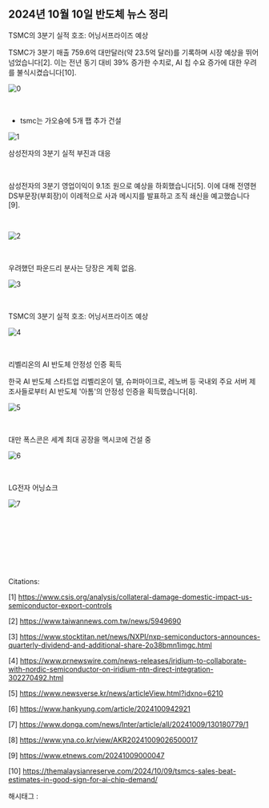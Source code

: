 ## 2024년 10월 10일 반도체 뉴스 정리

TSMC의 3분기 실적 호조: 어닝서프라이즈 예상

TSMC가 3분기 매출 759.6억 대만달러(약 23.5억 달러)를 기록하며 시장 예상을 뛰어넘었습니다[2]. 이는 전년 동기 대비 39% 증가한 수치로, AI 칩 수요 증가에 대한 우려를 불식시켰습니다[10].

![0](./asset/0.png)

​

+ tsmc는 가오슝에 5개 팹 추가 건설

![1](./asset/1.png)

삼성전자의 3분기 실적 부진과 대응

​

삼성전자의 3분기 영업이익이 9.1조 원으로 예상을 하회했습니다[5]. 이에 대해 전영현 DS부문장(부회장)이 이례적으로 사과 메시지를 발표하고 조직 쇄신을 예고했습니다[9].

​

![2](./asset/2.png)

​

우려했던 파운드리 분사는 당장은 계획 없음.

![3](./asset/3.png)

​

TSMC의 3분기 실적 호조: 어닝서프라이즈 예상

![4](./asset/4.png)

​

리벨리온의 AI 반도체 안정성 인증 획득

한국 AI 반도체 스타트업 리벨리온이 델, 슈퍼마이크로, 레노버 등 국내외 주요 서버 제조사들로부터 AI 반도체 '아톰'의 안정성 인증을 획득했습니다[8].

![5](./asset/5.png)

​

대만 폭스콘은 세계 최대 공장을 멕시코에 건설 중

![6](./asset/6.png)

​

LG전자 어닝쇼크 

![7](./asset/7.png)

​

​

​

​

Citations:

[1] https://www.csis.org/analysis/collateral-damage-domestic-impact-us-semiconductor-export-controls

[2] https://www.taiwannews.com.tw/news/5949690

[3] https://www.stocktitan.net/news/NXPI/nxp-semiconductors-announces-quarterly-dividend-and-additional-share-2o38bmn1imgc.html

[4] https://www.prnewswire.com/news-releases/iridium-to-collaborate-with-nordic-semiconductor-on-iridium-ntn-direct-integration-302270492.html

[5] https://www.newsverse.kr/news/articleView.html?idxno=6210

[6] https://www.hankyung.com/article/2024100942921

[7] https://www.donga.com/news/Inter/article/all/20241009/130180779/1

[8] https://www.yna.co.kr/view/AKR20241009026500017

[9] https://www.etnews.com/20241009000047

[10] https://themalaysianreserve.com/2024/10/09/tsmcs-sales-beat-estimates-in-good-sign-for-ai-chip-demand/

 해시태그 : 